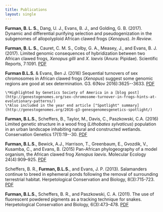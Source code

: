 ```yaml
---
title: Publications
layout: single
---
```


**Furman, B. L. S.**, Dang, U. J., Evans, B. J., and Golding, G. B. (2017). Dynamic and differential purifying selection and pseudogenization in the subgenomes of allopolyploid African clawed frogs (*Xenopus*). *In Review*.

**Furman, B. L. S.**, Cauret, C. M. S., Colby, G. A., Measey, J., and Evans, B. J. (2017). Limited genomic consequences of hybridization between two African clawed frogs, *Xenopus gilli* and *X. laevis* (Anura: Pipidae). Scientific Reports, 7:1091. [PDF](/assets/papers/Furmanetal_2017_SciRepts.pdf)

**Furman B.L.S.** & Evans, Ben J. (2016) Sequential turnovers of sex chromosomes in African clawed frogs (*Xenopus*) suggest some genomic regions are good at sex determination. G3. 6(Nov 2016):3625--3633. [PDF](/assets/papers/Furman_Evans_2016_G3_JournalVersion_wSupp.pdf)

	\*Highlighted by Genetics Society of America in a [blog post](http://genestogenomes.org/sex-chromosome-turnover-in-frogs-hints-at-evolutionary-patterns/)
	\*Also included in the year end article ["Spotlight" summary](http://genestogenomes.org/2016-g3-genesgenomesgenetics-spotlight/)

**Furman, B.L.S.**, Scheffers, B., Taylor, M., Davis, C., Paszkowski, C.A. (2016) Limited genetic structure in a wood frog (*Lithobates sylvaticus*) population in an urban landscape inhabiting natural and constructed wetlands. Conservation Genetics 17(1):19--30. [PDF](/assets/papers/ConGen2015.pdf)

**Furman, B.L.S.**, Bewick, A.J., Harrison, T., Greenbaum, E., Gvozdik, V., Kusamba, C., and Evans, B. (2015) Pan-African phylogeography of a model organism, the African clawed frog *Xenopus laevis*. Molecular Ecology 24(4):909–925. [PDF](/assets/papers/furmanetal2015.pdf)

Scheffers, B. R., **Furman, B.L.S.**, and Evans, J. P. (2013). Salamanders continue to breed in ephemeral ponds following the removal of surrounding terrestrial habitat. Herpetological Conservation and Biology, 8(3):715-723. [PDF](/assets/papers/scheffers2013.pdf)

**Furman, B.L.S.**, Scheffers, B. R., and Paszkowski, C. A. (2011). The use of fluorescent powdered pigments as a tracking technique for snakes. Herpetological Conservation and Biology, 6(3):473–478. [PDF](/assets/papers/furman2011_herpconbio.pdf)

